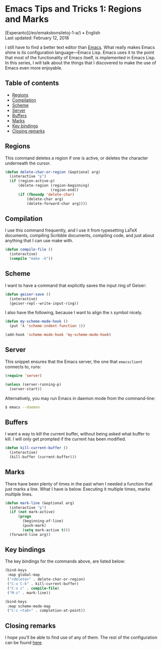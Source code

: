 Emacs Tips and Tricks 1: Regions and Marks
==========================================

<div class="center">[Esperanto](/eo/emakskonsiletoj-1-a/) ▪ English</div>
<div class="center">Last updated: February 12, 2018</div>

I still have to find a better text editor than [Emacs](https://www.gnu.org/software/emacs/). What
really makes Emacs shine is its configuration language—Emacs Lisp. Emacs uses it to the point that
most of the functionality of Emacs itself, is implemented in Emacs Lisp. In this series, I will talk
about the things that I discovered to make the use of Emacs even more enjoyable.


Table of contents
-----------------

- [Regions](#regions)
- [Compilation](#compilation)
- [Scheme](#scheme)
- [Server](#server)
- [Buffers](#buffers)
- [Marks](#marks)
- [Key bindings](#keybindings)
- [Closing remarks](#closing)


<a name="regions"></a> Regions
------------------------------

This command deletes a region if one is active, or deletes the character underneath the cursor.

```lisp
(defun delete-char-or-region (&optional arg)
  (interactive "p")
  (if (region-active-p)
      (delete-region (region-beginning)
                     (region-end))
      (if (fboundp 'delete-char)
          (delete-char arg)
          (delete-forward-char arg))))
```


<a name="compilation"></a> Compilation
--------------------------------------

I use this command frequently, and I use it from typesetting LaTeX documents, compiling Scribble
documents, compiling code, and just about anything that I can use make with.

```lisp
(defun compile-file ()
  (interactive)
  (compile "make -k"))
```


<a name="scheme"></a> Scheme
----------------------------

I want to have a command that explicitly saves the input ring of Geiser:

```lisp
(defun geiser-save ()
  (interactive)
  (geiser-repl--write-input-ring))
```

I also have the following, because I want to align the `λ` symbol nicely.

```lisp
(defun my-scheme-mode-hook ()
  (put 'λ 'scheme-indent-function 1))

(add-hook 'scheme-mode-hook 'my-scheme-mode-hook)
```


<a name="server"></a> Server
----------------------------

This snippet ensures that the Emacs server, the one that `emacsclient` connects to, runs:

```lisp
(require 'server)

(unless (server-running-p)
  (server-start))
```

Alternatively, you may run Emacs in daemon mode from the command-line:

```bash
$ emacs --daemon
```


<a name="buffers"></a> Buffers
------------------------------

I want a way to kill the current buffer, without being asked what buffer to kill. I will only get
prompted if the current has been modified.

```lisp
(defun kill-current-buffer ()
  (interactive)
  (kill-buffer (current-buffer)))
```


<a name="marks"></a> Marks
--------------------------

There have been plenty of times in the past when I needed a function that just marks a line. What I
have is below. Executing it multiple times, marks multiple lines.

```lisp
(defun mark-line (&optional arg)
  (interactive "p")
  (if (not mark-active)
      (progn
        (beginning-of-line)
        (push-mark)
        (setq mark-active t)))
  (forward-line arg))
```


<a name="keybindings"></a> Key bindings
---------------------------------------

The key bindings for the commands above, are listed below:

```lisp
(bind-keys
 :map global-map
 ("<delete>" . delete-char-or-region)
 ("C-x C-k" . kill-current-buffer)
 ("C-x c" . compile-file)
 ("M-z" . mark-line))

(bind-keys
 :map scheme-mode-map
 ("C-c <tab>" . completion-at-point))
```


<a name="closing"></a> Closing remarks
--------------------------------------

I hope you’ll be able to find use of any of them. The rest of the configuration can be
found [here](https://github.com/ebzzry/dotfiles/tree/master/emacs).
